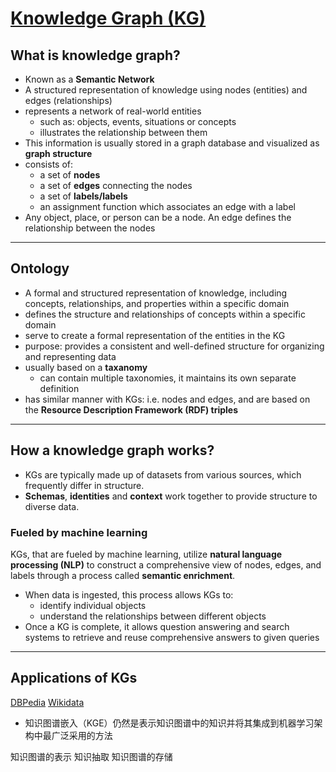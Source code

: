 # [Knowledge Graph (KG)](https://www.ibm.com/think/topics/knowledge-graph)

## What is knowledge graph?
- Known as a **Semantic Network**
- A structured representation of knowledge using nodes (entities) and edges (relationships)
- represents a network of real-world entities
  - such as: objects, events, situations or concepts
  - illustrates the relationship between them
- This information is usually stored in a graph database and visualized as **graph structure**
- consists of: 
  - a set of **nodes**
  - a set of **edges** connecting the nodes 
  - a set of **labels/labels**  
  - an assignment function which associates an edge with a label
- Any object, place, or person can be a node. An edge defines the relationship between the nodes

---
## Ontology
- A formal and structured representation of knowledge, including concepts, relationships, and properties within a specific domain 
- defines the structure and relationships of concepts within a specific domain
- serve to create a formal representation of the entities in the KG
- purpose: provides a consistent and well-defined structure for organizing and representing data 
- usually based on a **taxanomy**
  - can contain multiple taxonomies, it maintains its own separate definition
- has similar manner with KGs: i.e. nodes and edges, and are based on the **Resource Description Framework (RDF) triples**

---
## How a knowledge graph works?
- KGs are typically made up of datasets from various sources, which frequently differ in structure.
- **Schemas**, **identities** and **context** work together to provide structure to diverse data.

### Fueled by machine learning
KGs, that are fueled by machine learning, utilize **natural language processing (NLP)** to construct a comprehensive view of nodes, edges, and labels through a process called **semantic enrichment**. 
- When data is ingested, this process allows KGs to:
  - identify individual objects
  - understand the relationships between different objects
- Once a KG is complete, it allows question answering and search systems to retrieve and reuse comprehensive answers to given queries

---
## Applications of KGs
[DBPedia](https://www.dbpedia.org/resources/knowledge-graphs/)
[Wikidata](https://www.wikidata.org/wiki/Q33002955)
- 知识图谱嵌入（KGE）仍然是表示知识图谱中的知识并将其集成到机器学习架构中最广泛采用的方法


知识图谱的表示
知识抽取
知识图谱的存储